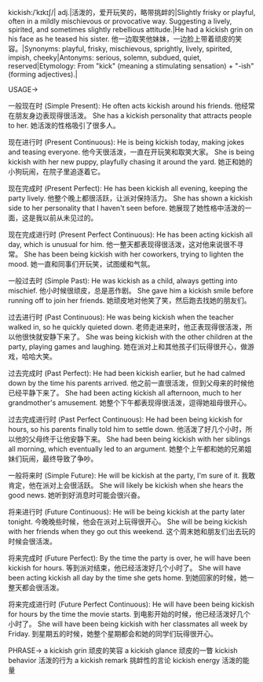 kickish:/ˈkɪkɪʃ/| adj.|活泼的，爱开玩笑的，略带挑衅的|Slightly frisky or playful, often in a mildly mischievous or provocative way.  Suggesting a lively, spirited, and sometimes slightly rebellious attitude.|He had a kickish grin on his face as he teased his sister. 他一边取笑他妹妹，一边脸上带着顽皮的笑容。|Synonyms: playful, frisky, mischievous, sprightly, lively, spirited, impish, cheeky|Antonyms: serious, solemn, subdued, quiet, reserved|Etymology: From "kick" (meaning a stimulating sensation) + "-ish" (forming adjectives).|


USAGE->

一般现在时 (Simple Present):
He often acts kickish around his friends.  他经常在朋友身边表现得很活泼。
She has a kickish personality that attracts people to her. 她活泼的性格吸引了很多人。

现在进行时 (Present Continuous):
He is being kickish today, making jokes and teasing everyone. 他今天很活泼，一直在开玩笑和取笑大家。
She is being kickish with her new puppy, playfully chasing it around the yard.  她正和她的小狗玩闹，在院子里追逐着它。

现在完成时 (Present Perfect):
He has been kickish all evening, keeping the party lively. 他整个晚上都很活跃，让派对保持活力。
She has shown a kickish side to her personality that I haven't seen before. 她展现了她性格中活泼的一面，这是我以前从未见过的。

现在完成进行时 (Present Perfect Continuous):
He has been acting kickish all day, which is unusual for him.  他一整天都表现得很活泼，这对他来说很不寻常。
She has been being kickish with her coworkers, trying to lighten the mood. 她一直和同事们开玩笑，试图缓和气氛。

一般过去时 (Simple Past):
He was kickish as a child, always getting into mischief. 他小时候很顽皮，总是恶作剧。
She gave him a kickish smile before running off to join her friends.  她顽皮地对他笑了笑，然后跑去找她的朋友们。

过去进行时 (Past Continuous):
He was being kickish when the teacher walked in, so he quickly quieted down. 老师走进来时，他正表现得很活泼，所以他很快就安静下来了。
She was being kickish with the other children at the party, playing games and laughing.  她在派对上和其他孩子们玩得很开心，做游戏，哈哈大笑。

过去完成时 (Past Perfect):
He had been kickish earlier, but he had calmed down by the time his parents arrived.  他之前一直很活泼，但到父母来的时候他已经平静下来了。
She had been acting kickish all afternoon, much to her grandmother's amusement. 她整个下午都表现得很活泼，逗得她祖母很开心。

过去完成进行时 (Past Perfect Continuous):
He had been being kickish for hours, so his parents finally told him to settle down. 他活泼了好几个小时，所以他的父母终于让他安静下来。
She had been being kickish with her siblings all morning, which eventually led to an argument.  她整个上午都和她的兄弟姐妹们玩闹，最终导致了争吵。

一般将来时 (Simple Future):
He will be kickish at the party, I'm sure of it. 我敢肯定，他在派对上会很活跃。
She will likely be kickish when she hears the good news. 她听到好消息时可能会很兴奋。

将来进行时 (Future Continuous):
He will be being kickish at the party later tonight.  今晚晚些时候，他会在派对上玩得很开心。
She will be being kickish with her friends when they go out this weekend.  这个周末她和朋友们出去玩的时候会很活泼。

将来完成时 (Future Perfect):
By the time the party is over, he will have been kickish for hours.  等到派对结束，他已经活泼好几个小时了。
She will have been acting kickish all day by the time she gets home.  到她回家的时候，她一整天都会很活泼。

将来完成进行时 (Future Perfect Continuous):
He will have been being kickish for hours by the time the movie starts.  到电影开始的时候，他已经活泼好几个小时了。
She will have been being kickish with her classmates all week by Friday.  到星期五的时候，她整个星期都会和她的同学们玩得很开心。


PHRASE->
a kickish grin  顽皮的笑容
a kickish glance  顽皮的一瞥
kickish behavior  活泼的行为
a kickish remark  挑衅性的言论
kickish energy  活泼的能量
